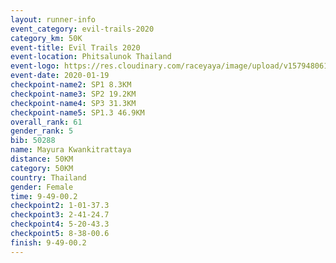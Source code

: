 ```yaml
--- 
layout: runner-info 
event_category: evil-trails-2020 
category_km: 50K 
event-title: Evil Trails 2020 
event-location: Phitsalunok Thailand 
event-logo: https://res.cloudinary.com/raceyaya/image/upload/v1579480618/logo/evil-trails_wm80bv.jpg 
event-date: 2020-01-19 
checkpoint-name2: SP1 8.3KM 
checkpoint-name3: SP2 19.2KM 
checkpoint-name4: SP3 31.3KM 
checkpoint-name5: SP1.3 46.9KM 
overall_rank: 61
gender_rank: 5
bib: 50288
name: Mayura Kwankitrattaya
distance: 50KM
category: 50KM
country: Thailand
gender: Female
time: 9-49-00.2
checkpoint2: 1-01-37.3
checkpoint3: 2-41-24.7
checkpoint4: 5-20-43.3
checkpoint5: 8-38-00.6
finish: 9-49-00.2
--- 
```

